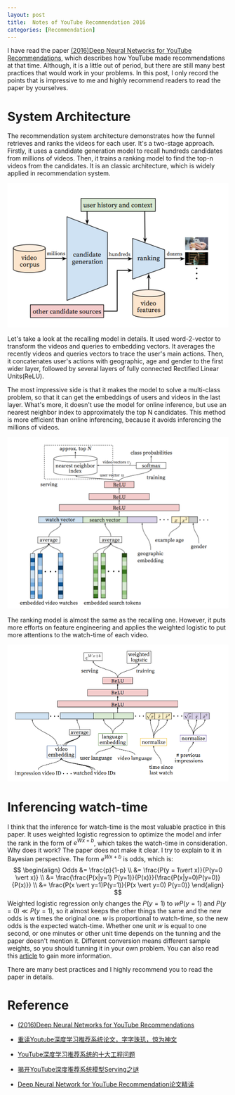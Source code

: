 ```yaml
---
layout: post
title:  Notes of YouTube Recommendation 2016
categories: [Recommendation]
---
```




I have read the paper [(2016)Deep Neural Networks for YouTube Recommendations](https://static.googleusercontent.com/media/research.google.com/en//pubs/archive/45530.pdf), which describes how YouTube made recommendations at that time. Although, it is a little out of period, but there are still many best practices that would work in your problems. In this post, I only record the points that is impressive to me and highly recommend readers to read the paper by yourselves.



# System Architecture

The recommendation system architecture demonstrates how the funnel retrieves and ranks the videos for each user. It's a two-stage approach. Firstly, it uses a candidate generation model to recall hundreds candidates from millions of videos. Then, it trains a ranking model to find the top-n videos from the candidates. It is an classic architecture, which is widely applied in recommendation system.

![](\img\youtube-2016\arch.png)



Let's take a look at the recalling model in details. It used word-2-vector to transform the videos and queries to embedding vectors. It averages the recently videos and queries vectors to trace the user's main actions. Then, it concatenates user's actions with geographic, age and gender to the first wider layer, followed by several layers of fully connected Rectified Linear Units(ReLU). 

The most impressive side is that it makes the model to solve a multi-class problem, so that it can get the embeddings of users and videos in the last layer. What's more, it doesn't use the model for online inference, but use an nearest neighbor index to approximately the top N candidates. This method is more efficient than online inferencing, because it avoids inferencing the millions of videos.   



![](\img\youtube-2016\arch-recall.png)



The ranking model is almost the same as the recalling one. However, it puts more efforts on feature engineering and applies the weighted logistic to put more attentions to the watch-time of each video. 

![](\img\youtube-2016\arch-rank.png)



# Inferencing watch-time

I think that the inference for watch-time is the most valuable practice in this paper. It uses weighted logistic regression to optimize the model and infer the rank in the form of  $e^{Wx+b}$, which takes the watch-time in consideration. Why does it work? The paper does not make it clear. I try to explain to it in Bayesian perspective. The form $e^{Wx+b}$ is odds, which is:
$$
\begin{align}
Odds &= \frac{p}{1-p} \\
	 &= \frac{P(y = 1\vert x)}{P(y=0 \vert x)} \\
	 &= \frac{\frac{P(x|y=1) P(y=1)}{P(x)}}{\frac{P(x|y=0)P(y=0)}{P(x)}} \\
     &= \frac{P(x \vert y=1)P(y=1)}{P(x \vert y=0) P(y=0)}
\end{align}
$$
Weighted logistic regression only changes the $P(y=1)$ to $wP(y=1)$ and $P(y=0) \ll P(y=1)$, so it almost keeps the other things the same and the new odds is $w$ times the original one. $w$ is proportional to watch-time, so the new odds is the expected watch-time. Whether one unit $w$ is equal to one second, or one minutes or other unit time depends on the tunning and the paper doesn't mention it. Different conversion means different sample weights, so you should tunning it in your own problem. You can also read this [article](https://zhuanlan.zhihu.com/p/61827629) to gain more information.

There are many best practices and I highly recommend you to read the paper in details.



# Reference

* [(2016)Deep Neural Networks for YouTube Recommendations](https://static.googleusercontent.com/media/research.google.com/en//pubs/archive/45530.pdf)

* [重读Youtube深度学习推荐系统论文，字字珠玑，惊为神文](https://zhuanlan.zhihu.com/p/52169807)

* [YouTube深度学习推荐系统的十大工程问题](https://zhuanlan.zhihu.com/p/52504407)

* [揭开YouTube深度推荐系统模型Serving之谜](https://zhuanlan.zhihu.com/p/61827629)

* [Deep Neural Network for YouTube Recommendation论文精读](https://zhuanlan.zhihu.com/p/25343518)



